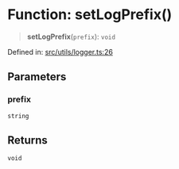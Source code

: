 # Function: setLogPrefix()

> **setLogPrefix**(`prefix`): `void`

Defined in: [src/utils/logger.ts:26](https://github.com/zotoio/x-fidelity/blob/f39ce89f1db3ea0cfe6f222cf6cc7fcd78a94dca/src/utils/logger.ts#L26)

## Parameters

### prefix

`string`

## Returns

`void`
